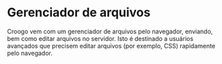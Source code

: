 # Gerenciador de arquivos

Croogo vem com um gerenciador de arquivos pelo navegador, enviando, bem como editar arquivos no servidor. Isto é destinado a usuários avançados que precisem editar arquivos (por exemplo, CSS) rapidamente pelo navegador.